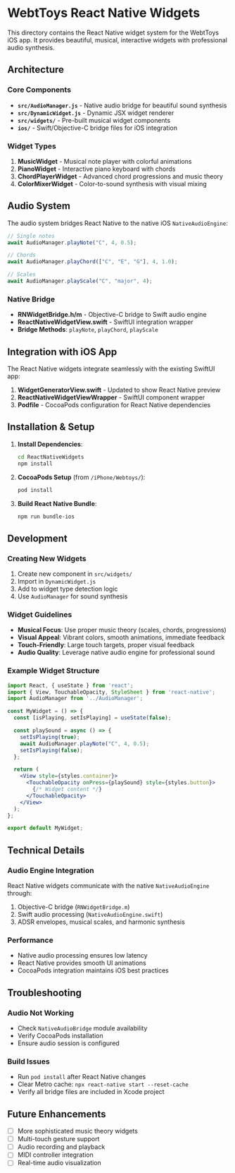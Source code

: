 # WebtToys React Native Widgets

This directory contains the React Native widget system for the WebtToys iOS app. It provides beautiful, musical, interactive widgets with professional audio synthesis.

## Architecture

### Core Components

- **`src/AudioManager.js`** - Native audio bridge for beautiful sound synthesis
- **`src/DynamicWidget.js`** - Dynamic JSX widget renderer
- **`src/widgets/`** - Pre-built musical widget components
- **`ios/`** - Swift/Objective-C bridge files for iOS integration

### Widget Types

1. **MusicWidget** - Musical note player with colorful animations
2. **PianoWidget** - Interactive piano keyboard with chords
3. **ChordPlayerWidget** - Advanced chord progressions and music theory
4. **ColorMixerWidget** - Color-to-sound synthesis with visual mixing

## Audio System

The audio system bridges React Native to the native iOS `NativeAudioEngine`:

```javascript
// Single notes
await AudioManager.playNote("C", 4, 0.5);

// Chords
await AudioManager.playChord(["C", "E", "G"], 4, 1.0);

// Scales
await AudioManager.playScale("C", "major", 4);
```

### Native Bridge

- **RNWidgetBridge.h/m** - Objective-C bridge to Swift audio engine
- **ReactNativeWidgetView.swift** - SwiftUI integration wrapper
- **Bridge Methods**: `playNote`, `playChord`, `playScale`

## Integration with iOS App

The React Native widgets integrate seamlessly with the existing SwiftUI app:

1. **WidgetGeneratorView.swift** - Updated to show React Native preview
2. **ReactNativeWidgetViewWrapper** - SwiftUI component wrapper
3. **Podfile** - CocoaPods configuration for React Native dependencies

## Installation & Setup

1. **Install Dependencies**:
   ```bash
   cd ReactNativeWidgets
   npm install
   ```

2. **CocoaPods Setup** (from `/iPhone/Webtoys/`):
   ```bash
   pod install
   ```

3. **Build React Native Bundle**:
   ```bash
   npm run bundle-ios
   ```

## Development

### Creating New Widgets

1. Create new component in `src/widgets/`
2. Import in `DynamicWidget.js`
3. Add to widget type detection logic
4. Use `AudioManager` for sound synthesis

### Widget Guidelines

- **Musical Focus**: Use proper music theory (scales, chords, progressions)
- **Visual Appeal**: Vibrant colors, smooth animations, immediate feedback
- **Touch-Friendly**: Large touch targets, proper visual feedback
- **Audio Quality**: Leverage native audio engine for professional sound

### Example Widget Structure

```jsx
import React, { useState } from 'react';
import { View, TouchableOpacity, StyleSheet } from 'react-native';
import AudioManager from '../AudioManager';

const MyWidget = () => {
  const [isPlaying, setIsPlaying] = useState(false);

  const playSound = async () => {
    setIsPlaying(true);
    await AudioManager.playNote("C", 4, 0.5);
    setIsPlaying(false);
  };

  return (
    <View style={styles.container}>
      <TouchableOpacity onPress={playSound} style={styles.button}>
        {/* Widget content */}
      </TouchableOpacity>
    </View>
  );
};

export default MyWidget;
```

## Technical Details

### Audio Engine Integration

React Native widgets communicate with the native `NativeAudioEngine` through:
1. Objective-C bridge (`RNWidgetBridge.m`)
2. Swift audio processing (`NativeAudioEngine.swift`)
3. ADSR envelopes, musical scales, and harmonic synthesis

### Performance

- Native audio processing ensures low latency
- React Native provides smooth UI animations
- CocoaPods integration maintains iOS best practices

## Troubleshooting

### Audio Not Working
- Check `NativeAudioBridge` module availability
- Verify CocoaPods installation
- Ensure audio session is configured

### Build Issues
- Run `pod install` after React Native changes
- Clear Metro cache: `npx react-native start --reset-cache`
- Verify all bridge files are included in Xcode project

## Future Enhancements

- [ ] More sophisticated music theory widgets
- [ ] Multi-touch gesture support
- [ ] Audio recording and playback
- [ ] MIDI controller integration
- [ ] Real-time audio visualization